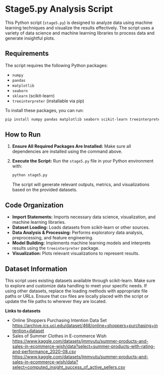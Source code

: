
# Stage5.py Analysis Script

This Python script (`stage5.py`) is designed to analyze data using machine learning techniques and visualize the results effectively. The script uses a variety of data science and machine learning libraries to process data and generate insightful plots.

## Requirements

The script requires the following Python packages:

- `numpy`
- `pandas`
- `matplotlib`
- `seaborn`
- `sklearn` (scikit-learn)
- `treeinterpreter` (installable via pip)

To install these packages, you can run:

```bash
pip install numpy pandas matplotlib seaborn scikit-learn treeinterpreter
```

## How to Run

1. **Ensure All Required Packages Are Installed:** Make sure all dependencies are installed using the command above.

2. **Execute the Script:** Run the `stage5.py` file in your Python environment with:
   ```bash
   python stage5.py
   ```

   The script will generate relevant outputs, metrics, and visualizations based on the provided datasets.

## Code Organization

- **Import Statements:** Imports necessary data science, visualization, and machine learning libraries.
- **Dataset Loading:** Loads datasets from scikit-learn or other sources.
- **Data Analysis & Processing:** Performs exploratory data analysis, preprocessing, and feature engineering.
- **Model Building:** Implements machine learning models and interprets results using the `treeinterpreter` package.
- **Visualization:** Plots relevant visualizations to represent results.

## Dataset Information

This script uses existing datasets available through scikit-learn. Make sure to explore and customize data handling to meet your specific needs. If using other datasets, replace the loading methods with appropriate file paths or URLs. Ensure that csv files are locally placed with the script or update the file paths to wherever they are located.

**Links to datasets**
* Online Shoppers Purchasing Intention Data Set
	https://archive.ics.uci.edu/dataset/468/online+shoppers+purchasing+intention+dataset
* Sales of Summer Clothes in E-commerce Wish
	https://www.kaggle.com/datasets/jmmvutu/summer-products-and-sales-in-ecommerce-wish/data?select=summer-products-with-rating-and-performance_2020-08.csv
	https://www.kaggle.com/datasets/jmmvutu/summer-products-and-sales-in-ecommerce-wish/data?select=computed_insight_success_of_active_sellers.csv
